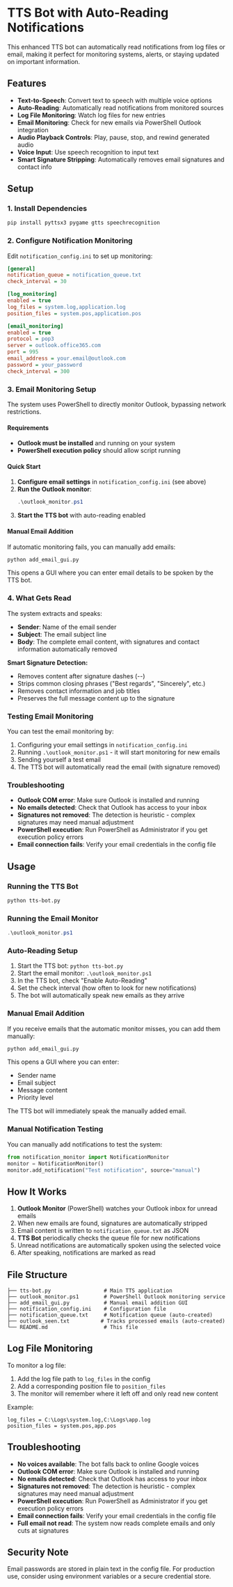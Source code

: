 # TTS Bot with Auto-Reading Notifications

This enhanced TTS bot can automatically read notifications from log files or email, making it perfect for monitoring systems, alerts, or staying updated on important information.

## Features

- **Text-to-Speech**: Convert text to speech with multiple voice options
- **Auto-Reading**: Automatically read notifications from monitored sources
- **Log File Monitoring**: Watch log files for new entries
- **Email Monitoring**: Check for new emails via PowerShell Outlook integration
- **Audio Playback Controls**: Play, pause, stop, and rewind generated audio
- **Voice Input**: Use speech recognition to input text
- **Smart Signature Stripping**: Automatically removes email signatures and contact info

## Setup

### 1. Install Dependencies

```bash
pip install pyttsx3 pygame gtts speechrecognition
```

### 2. Configure Notification Monitoring

Edit `notification_config.ini` to set up monitoring:

```ini
[general]
notification_queue = notification_queue.txt
check_interval = 30

[log_monitoring]
enabled = true
log_files = system.log,application.log
position_files = system.pos,application.pos

[email_monitoring]
enabled = true
protocol = pop3
server = outlook.office365.com
port = 995
email_address = your.email@outlook.com
password = your_password
check_interval = 300
```

### 3. Email Monitoring Setup

The system uses PowerShell to directly monitor Outlook, bypassing network restrictions.

#### Requirements
- **Outlook must be installed** and running on your system
- **PowerShell execution policy** should allow script running

#### Quick Start
1. **Configure email settings** in `notification_config.ini` (see above)
2. **Run the Outlook monitor**:
   ```powershell
   .\outlook_monitor.ps1
   ```
3. **Start the TTS bot** with auto-reading enabled

#### Manual Email Addition
If automatic monitoring fails, you can manually add emails:

```bash
python add_email_gui.py
```

This opens a GUI where you can enter email details to be spoken by the TTS bot.

### 4. What Gets Read

The system extracts and speaks:
- **Sender**: Name of the email sender
- **Subject**: The email subject line
- **Body**: The complete email content, with signatures and contact information automatically removed

**Smart Signature Detection:**
- Removes content after signature dashes (--)
- Strips common closing phrases ("Best regards", "Sincerely", etc.)
- Removes contact information and job titles
- Preserves the full message content up to the signature

### Testing Email Monitoring

You can test the email monitoring by:

1. Configuring your email settings in `notification_config.ini`
2. Running `.\outlook_monitor.ps1` - it will start monitoring for new emails
3. Sending yourself a test email
4. The TTS bot will automatically read the email (with signature removed)

### Troubleshooting

- **Outlook COM error**: Make sure Outlook is installed and running
- **No emails detected**: Check that Outlook has access to your inbox
- **Signatures not removed**: The detection is heuristic - complex signatures may need manual adjustment
- **PowerShell execution**: Run PowerShell as Administrator if you get execution policy errors
- **Email connection fails**: Verify your email credentials in the config file

## Usage

### Running the TTS Bot

```bash
python tts-bot.py
```

### Running the Email Monitor

```powershell
.\outlook_monitor.ps1
```

### Auto-Reading Setup

1. Start the TTS bot: `python tts-bot.py`
2. Start the email monitor: `.\outlook_monitor.ps1`
3. In the TTS bot, check "Enable Auto-Reading"
4. Set the check interval (how often to look for new notifications)
5. The bot will automatically speak new emails as they arrive

### Manual Email Addition

If you receive emails that the automatic monitor misses, you can add them manually:

```bash
python add_email_gui.py
```

This opens a GUI where you can enter:
- Sender name
- Email subject
- Message content
- Priority level

The TTS bot will immediately speak the manually added email.

### Manual Notification Testing

You can manually add notifications to test the system:

```python
from notification_monitor import NotificationMonitor
monitor = NotificationMonitor()
monitor.add_notification("Test notification", source="manual")
```

## How It Works

1. **Outlook Monitor** (PowerShell) watches your Outlook inbox for unread emails
2. When new emails are found, signatures are automatically stripped
3. Email content is written to `notification_queue.txt` as JSON
4. **TTS Bot** periodically checks the queue file for new notifications
5. Unread notifications are automatically spoken using the selected voice
6. After speaking, notifications are marked as read

## File Structure

```
├── tts-bot.py                 # Main TTS application
├── outlook_monitor.ps1        # PowerShell Outlook monitoring service
├── add_email_gui.py           # Manual email addition GUI
├── notification_config.ini    # Configuration file
├── notification_queue.txt     # Notification queue (auto-created)
├── outlook_seen.txt          # Tracks processed emails (auto-created)
└── README.md                  # This file
```

## Log File Monitoring

To monitor a log file:

1. Add the log file path to `log_files` in the config
2. Add a corresponding position file to `position_files`
3. The monitor will remember where it left off and only read new content

Example:
```
log_files = C:\Logs\system.log,C:\Logs\app.log
position_files = system.pos,app.pos
```

## Troubleshooting

- **No voices available**: The bot falls back to online Google voices
- **Outlook COM error**: Make sure Outlook is installed and running
- **No emails detected**: Check that Outlook has access to your inbox
- **Signatures not removed**: The detection is heuristic - complex signatures may need manual adjustment
- **PowerShell execution**: Run PowerShell as Administrator if you get execution policy errors
- **Email connection fails**: Verify your email credentials in the config file
- **Full email not read**: The system now reads complete emails and only cuts at signatures

## Security Note

Email passwords are stored in plain text in the config file. For production use, consider using environment variables or a secure credential store.
